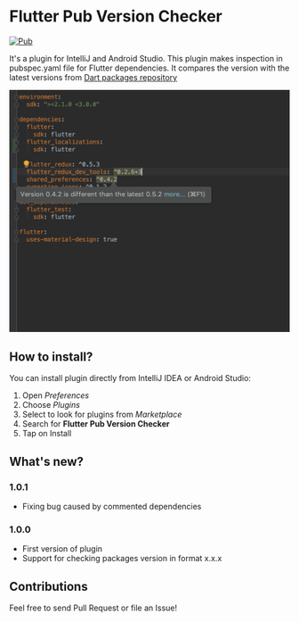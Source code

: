 # Flutter Pub Version Checker

[![Pub](https://img.shields.io/jetbrains/plugin/v/12400-flutter-pub-version-checker.svg?label=flutter%20pub%20version%20checker)](https://plugins.jetbrains.com/plugin/12400-flutter-pub-version-checker)

It's a plugin for IntelliJ and Android Studio. This plugin makes inspection in pubspec.yaml 
file for Flutter dependencies. It compares the version with the latest versions from [Dart packages repository](https://pub.dev)

<img src="/img/screen1.png" alt="Flutter Pub Version Checker in action" width="640"/>

## How to install?

You can install plugin directly from IntelliJ IDEA or Android Studio:
1. Open _Preferences_
2. Choose _Plugins_
3. Select to look for plugins from _Marketplace_
4. Search for **Flutter Pub Version Checker**
5. Tap on Install

## What's new?
### 1.0.1
- Fixing bug caused by commented dependencies</li>
### 1.0.0
- First version of plugin</li>
- Support for checking packages version in format x.x.x</li></ul>

## Contributions

Feel free to send Pull Request or file an Issue!
